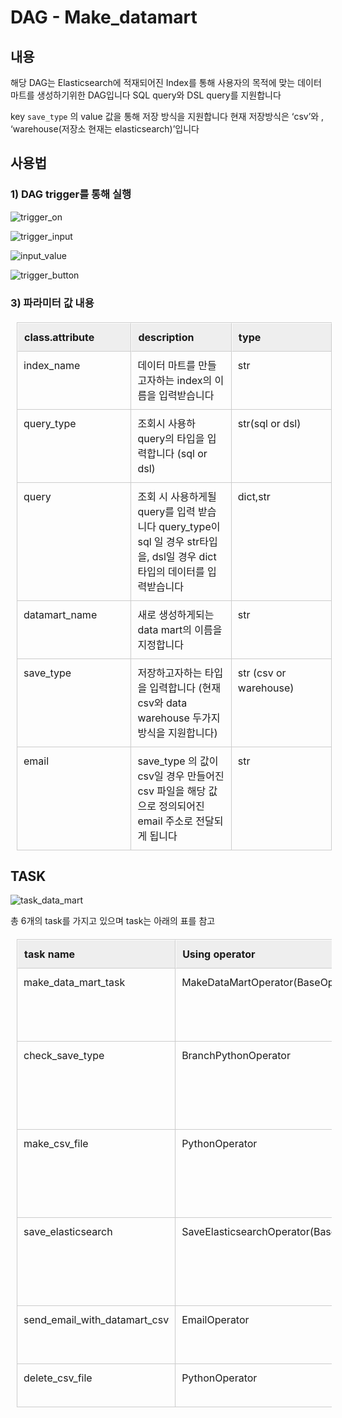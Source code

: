 <style>
table {
  border-collapse: separate;
  border-spacing: 0;
  text-align: left;
  line-height: 1.5;
  border-top: 1px solid #ccc;
  border-left: 1px solid #ccc;
  margin : 20px 10px;
}
table th {
  width: 150px;
  padding: 10px;
  font-weight: bold;
  vertical-align: top;
  border-right: 1px solid #ccc;
  border-bottom: 1px solid #ccc;
  border-top: 1px solid #fff;
  border-left: 1px solid #fff;
  background: #eee;
}
table td {
  width: 350px;
  padding: 10px;
  vertical-align: top;
  border-right: 1px solid #ccc;
  border-bottom: 1px solid #ccc;
}
</style>

# DAG -  Make_datamart

## 내용

해당 DAG는 Elasticsearch에 적재되어진 Index를 통해 사용자의 목적에 맞는 데이터 마트를 생성하기위한 DAG입니다 SQL query와 DSL query를 지원합니다

key `save_type` 의 value 값을 통해 저장 방식을 지원합니다 현재 저장방식은 ‘csv’와 , ‘warehouse(저장소 현재는 elasticsearch)’입니다

## 사용법

### 1) DAG trigger를 통해 실행

![trigger_on](https://github.com/cucuridas/operator_custom_tg/assets/65060314/586f6c5c-ad49-41bf-b1af-8db10982818f)

![trigger_input](https://github.com/cucuridas/operator_custom_tg/assets/65060314/a27e7dea-eaaa-4404-8ab4-b76ae4a7844f)

![input_value](https://github.com/cucuridas/operator_custom_tg/assets/65060314/23164263-ded4-4c2e-8550-f8c80b884983)

![trigger_button](https://github.com/cucuridas/operator_custom_tg/assets/65060314/4d98ef7f-bc26-4275-ada1-032f229c5099)

### 3) 파라미터 값 내용

| class.attribute | description | type |
| --- | --- | --- |
| index_name | 데이터 마트를 만들고자하는 index의 이름을 입력받습니다 | str |
| query_type | 조회시 사용하 query의 타입을 입력합니다 (sql or dsl) | str(sql or dsl) |
| query | 조회 시 사용하게될 query를 입력 받습니다 query_type이 sql 일 경우 str타입을, dsl일 경우 dict 타입의 데이터를 입력받습니다 | dict,str |
| datamart_name | 새로 생성하게되는 data mart의 이름을지정합니다 | str |
| save_type | 저장하고자하는 타입을 입력합니다 (현재 csv와 data warehouse 두가지 방식을 지원합니다) | str (csv or warehouse) |
| email | save_type 의 값이 csv일 경우 만들어진 csv 파일을 해당 값으로 정의되어진 email 주소로 전달되게 됩니다 | str |

## TASK

![task_data_mart](https://github.com/cucuridas/operator_custom_tg/assets/65060314/12ae896c-1ae2-4c61-8b14-c92e8e331e65)

총 6개의 task를 가지고 있으며 task는 아래의 표를 참고

| task name | Using operator | desciption |
| --- | --- | --- |
| make_data_mart_task | MakeDataMartOperator(BaseOperator) | Elasticsearch에 API를 호출하여 결과를 조회해온 뒤 데이터 프레임으로 변환합니다 |
| check_save_type | BranchPythonOperator | 입력받은 params의 값을 통해 저장 타입을 확인합니다 (현재 csv와 warehouse를 지원합니다) |
| make_csv_file | PythonOperator | params[”save_type”]이 ‘csv’ 일 경우 실행 되며 만들어진 데이터 프레임을 csv 형태로 저장합니다 |
| save_elasticsearch | SaveElasticsearchOperator(BaseOperator) | params[”save_type”]이 ‘warehouse’ 일 경우 실행 되며 만들어진 데이터 프레임을 csv 형태로 저장합니다 |
| send_email_with_datamart_csv | EmailOperator | 만들어진 csv 파일을 params[”email”] 값으로 전송합니다 |
| delete_csv_file | PythonOperator | 기존의 만들어진 csv 파일을 삭제합니다 |
